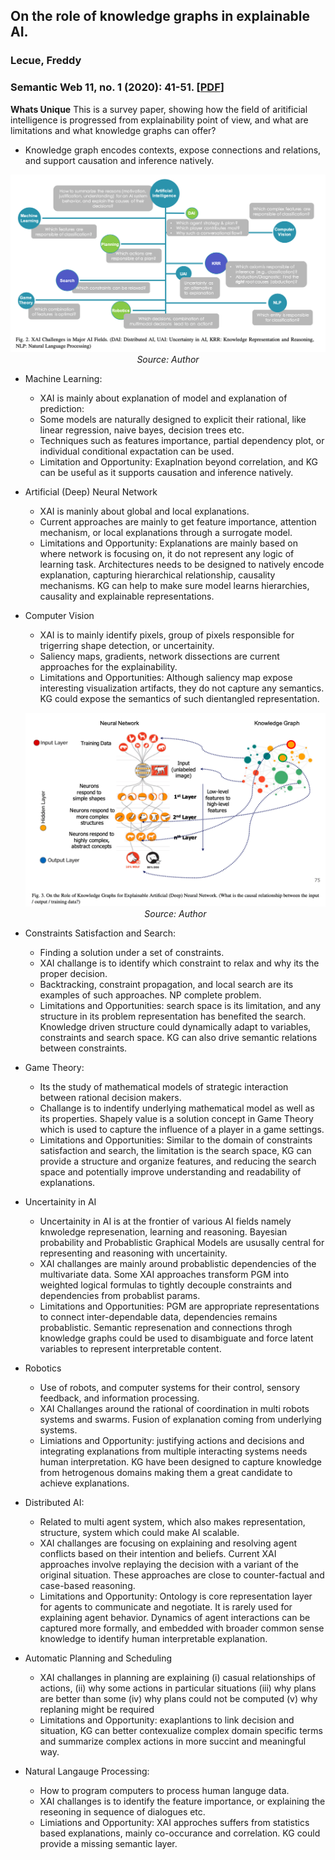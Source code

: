 ## On the role of knowledge graphs in explainable AI.
### Lecue, Freddy
### Semantic Web 11, no. 1 (2020): 41-51. [[PDF](http://www.semantic-web-journal.net/system/files/swj2198.pdf)]

**Whats Unique**
This is a survey paper, showing how the field of aritificial intelligence is progressed from explainability point of view, and what are limitations and what knowledge graphs can offer?

* Knowledge graph encodes contexts, expose connections and relations, and support causation and inference natively.

<p align="center">
<img width=600 src="images/RoleKG_XAI_landscape.png">
<em>Source: Author</em>
</p>

* Machine Learning: 
    * XAI is mainly about explanation of model and explanation of prediction:
    * Some models are naturally designed to explicit their rational, like linear regression, naive bayes, decision trees etc. 
    * Techniques such as features importance, partial dependency plot, or individual conditional expactation can be used.
    * Limitation and Opportunity: Exaplnation beyond correlation, and KG can be useful as it supports causation and inference natively.

* Artificial (Deep) Neural Network
    * XAI is maninly about global and local explanations.
    * Current approaches are mainly to get feature importance, attention mechanism, or local explanations through a surrogate model. 
    * Limitations and Opportunity: Explanations are mainly based on where network is focusing on, it do not represent any logic of learning task. Architectures needs to be designed to natively encode explanation, capturing hierarchical relationship, causality mechanisms. KG can help to make sure model learns hierarchies, causality and explainable representations.

* Computer Vision
    * XAI is to mainly identify pixels, group of pixels responsible for trigerring shape detection, or uncertainity.
    * Saliency maps, gradients, network dissections are current approaches for the explainability.
    * Limitations and Opportunities: Although saliency map expose interesting visualization artifacts, they do not capture any semantics. KG could expose the semantics of such dientangled representation.

    <p align="center">
    <img width=600 src="images/RoleKG_XAI_computer_vision.png">
    <em>Source: Author</em>
    </p>

* Constraints Satisfaction and Search:
    * Finding a solution under a set of constraints.
    * XAI challange is to identify which constraint to relax and why its the proper decision. 
    * Backtracking, constraint propagation, and local search are its examples of such approaches. NP complete problem.
    * Limitations and Opportunities: search space is its limitation, and any structure in its problem representation has benefited the search. Knowledge driven structure could dynamically adapt to variables, constraints and search space. KG can also drive semantic relations between constraints.

* Game Theory:
    * Its the study of mathematical models of strategic interaction between rational decision makers.
    * Challange is to indentify underlying mathematical model as well as its properties. Shapely value is a solution concept in Game Theory which is used to capture the influence of a player in a game settings.
    * Limitations and Opportunities: Similar to the domain of constraints satisfaction and search, the limitation is the search space, KG can provide a structure and organize features, and reducing the search space and potentially improve understanding and readability of explanations.

* Uncertainity in AI
    * Uncertainity in AI is at the frontier of various AI fields namely knwoledge represenation, learning and reasoning. Bayesian probability and Probablistic Graphical Models are ususally central for representing and reasoning with uncertainity.
    * XAI challanges are mainly around probablistic dependencies of the multivariate data. Some XAI approaches transform PGM into weighted logical formulas to tightly decouple constraints and dependencies from probablist params.
    * Limitations and Opportunities: PGM are appropriate representations to connect inter-dependable data, dependencies remains probablistic. Semantic represenation and connections throgh knowledge graphs could be used to disambiguate and force latent variables to represent interpretable content.

* Robotics
    * Use of robots, and computer systems for their control, sensory feedback, and information processing. 
    * XAI Challanges around the rational of coordination in multi robots systems and swarms. Fusion of explanation coming from underlying systems.
    * Limiations and Opportunity: justifying actions and decisions and integrating explanations from multiple interacting systems needs human interpretation. KG have been designed to capture knowledge from hetrogenous domains making them a great candidate to achieve explanations.

* Distributed AI:
    * Related to multi agent system, which also makes representation, structure, system which could make AI scalable.
    * XAI challanges are focusing on explaining and resolving agent conflicts based on their intention and beliefs. Current XAI approaches involve replaying the decision with a variant of the original situation. These approaches are close to counter-factual and case-based reasoning.
    * Limitations and Opportunity: Ontology is core representation layer for agents to communicate and negotiate. It is rarely used for explaining agent behavior. Dynamics of agent interactions can be captured more formally, and embedded with broader common sense knowledge to identify human interpretable explanation. 

* Automatic Planning and Scheduling
    * XAI challanges in planning are explaining (i) casual relationships of actions, (ii) why some actions in particular situations (iii) why plans are better than some (iv) why plans could not be computed (v) why replaning might be required
    * Limitations and Opportunity: exaplantions to link decision and situation, KG can better contexualize complex domain specific terms and summarize complex actions in more succint and meaningful way.

* Natural Langauge Processing:
    * How to program computers to process human languge data. 
    * XAI challanges is to identify the feature importance, or explaining the reseoning in sequence of dialogues etc.
    * Limiations and Opportunity: XAI approches suffers from statistics based explanations, mainly co-occurance and correlation. KG could provide a missing semantic layer.



